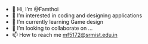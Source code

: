 - 👋 Hi, I’m @Famthoi
- 👀 I’m interested in coding and designing applications
- 🌱 I’m currently learning Game design
- 💞️ I’m looking to collaborate on ...
- 📫 How to reach me mf5172@srmist.edu.in

<!---
Famthoi/Famthoi is a ✨ special ✨ repository because its `README.md` (this file) appears on your GitHub profile.
You can click the Preview link to take a look at your changes.
--->
